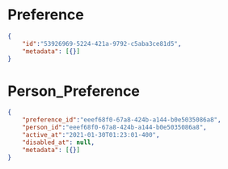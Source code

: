 # Preference

```json
{
    "id":"53926969-5224-421a-9792-c5aba3ce81d5",
    "metadata": [{}] 
}
```



# Person_Preference
```json
{
    "preference_id":"eeef68f0-67a8-424b-a144-b0e5035086a8",
    "person_id":"eeef68f0-67a8-424b-a144-b0e5035086a8",
    "active_at":"2021-01-30T01:23:01-400",
    "disabled_at": null,
    "metadata": [{}] 
}
```